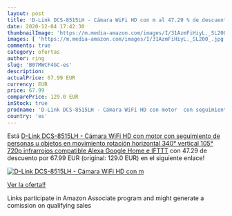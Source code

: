 ```yaml
---
layout: post
title: 'D-Link DCS-8515LH - Cámara WiFi HD con m al 47.29 % de descuento'
date: 2020-12-04 17:42:30
thumbnailImage: 'https://m.media-amazon.com/images/I/31AzmFiHiyL._SL200_.jpg'
images: [ 'https://m.media-amazon.com/images/I/31AzmFiHiyL._SL200_.jpg' ]
comments: true
category: ofertas
author: ring
slug: 'B07MWCF4GC-es'
description:
actualPrice: 67.99 EUR
currency: EUR
price: 67.99
comparePrice: 129.0 EUR
inStock: true
prodname: 'D-Link DCS-8515LH - Cámara WiFi HD con motor  con seguimiento de personas u objetos en movimiento  rotación horizontal 340°  vertical 105°  720p  infrarrojos  compatible Alexa  Google Home e IFTTT'
country: 'es'
---
```


Está [D-Link DCS-8515LH - Cámara WiFi HD con motor  con seguimiento de personas u objetos en movimiento  rotación horizontal 340°  vertical 105°  720p  infrarrojos  compatible Alexa  Google Home e IFTTT](https://www.amazon.es/dp/B07MWCF4GC/?tag=tolees-21) con 47.29 de descuento por 67.99 EUR (original: 129.0 EUR) en el siguiente enlace!

[![D-Link DCS-8515LH - Cámara WiFi HD con m](https://m.media-amazon.com/images/I/31AzmFiHiyL._SL200_.jpg)](https://www.amazon.es/dp/B07MWCF4GC/?tag=tolees-21)

[Ver la oferta!!](https://www.amazon.es/dp/B07MWCF4GC/?tag=tolees-21)

Links participate in Amazon Associate program and might generate a comission on qualifying sales


